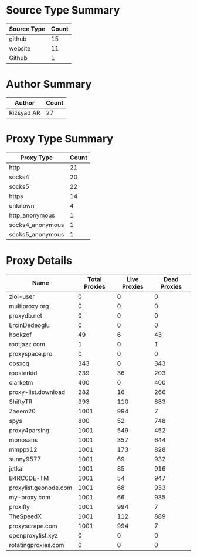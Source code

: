 # Source Type Summary

| Source Type | Count |
|-------------|-------|
| github | 15 |
| website | 11 |
| Github | 1 |


# Author Summary

| Author | Count |
|--------|-------|
| Rizsyad AR | 27 |


# Proxy Type Summary

| Proxy Type | Count |
|------------|-------|
| http | 21 |
| socks4 | 20 |
| socks5 | 22 |
| https | 14 |
| unknown | 4 |
| http_anonymous | 1 |
| socks4_anonymous | 1 |
| socks5_anonymous | 1 |


# Proxy Details

| Name | Total Proxies | Live Proxies | Dead Proxies |
|------|---------------|--------------|---------------|
| zloi-user | 0 | 0 | 0 |
| multiproxy.org | 0 | 0 | 0 |
| proxydb.net | 0 | 0 | 0 |
| ErcinDedeoglu | 0 | 0 | 0 |
| hookzof | 49 | 6 | 43 |
| rootjazz.com | 1 | 0 | 1 |
| proxyspace.pro | 0 | 0 | 0 |
| opsxcq | 343 | 0 | 343 |
| roosterkid | 239 | 36 | 203 |
| clarketm | 400 | 0 | 400 |
| proxy-list.download | 282 | 16 | 266 |
| ShiftyTR | 993 | 110 | 883 |
| Zaeem20 | 1001 | 994 | 7 |
| spys | 800 | 52 | 748 |
| proxy4parsing | 1001 | 549 | 452 |
| monosans | 1001 | 357 | 644 |
| mmppx12 | 1001 | 173 | 828 |
| sunny9577 | 1001 | 69 | 932 |
| jetkai | 1001 | 85 | 916 |
| B4RC0DE-TM | 1001 | 54 | 947 |
| proxylist.geonode.com | 1001 | 68 | 933 |
| my-proxy.com | 1001 | 66 | 935 |
| proxifly | 1001 | 994 | 7 |
| TheSpeedX | 1001 | 112 | 889 |
| proxyscrape.com | 1001 | 994 | 7 |
| openproxylist.xyz | 0 | 0 | 0 |
| rotatingproxies.com | 0 | 0 | 0 |
